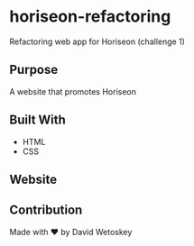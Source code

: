 # horiseon-refactoring
Refactoring web app for Horiseon (challenge 1)

## Purpose
A website that promotes Horiseon

## Built With
* HTML
* CSS

## Website


## Contribution
Made with ❤️ by David Wetoskey
